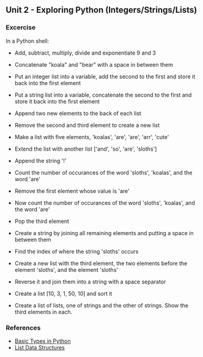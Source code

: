 Unit 2 - Exploring Python (Integers/Strings/Lists)
---

### **Excercise**

In a Python shell:

* Add, subtract, multiply, divide and exponentiate 9 and 3
* Concatenate "koala" and "bear" with a space in between them
* Put an integer list into a variable, add the second to the first and store it back into the first element
* Put a string list into a variable, concatenate the second to the first and store it back into the first element
* Append two new elements to the back of each list
* Remove the second and third element to create a new list

* Make a list with five elements, 'koalas', 'are', 'are', 'arr', 'cute'
* Extend the list with another list ['and', 'so', 'are', 'sloths']
* Append the string '!'
* Count the number of occurances of the word 'sloths', 'koalas', and the word 'are'
* Remove the first element whose value is 'are'
* Now count the number of occurances of the word 'sloths', 'koalas', and the word 'are'
* Pop the third element
* Create a string by joining all remaining elements and putting a space in between them

* Find the index of where the string 'sloths' occurs
* Create a new list with the third element, the two elements before the element 'sloths', and the element 'sloths'
* Reverse it and join them into a string with a space separator

* Create a list [10, 3, 1, 50, 10] and sort it

* Create a list of lists, one of strings and the other of strings.  Show the third elements in each.

### References

* [Basic Types in Python](https://docs.python.org/3.3/tutorial/introduction.html)
* [List Data Structures](https://docs.python.org/2/tutorial/datastructures.html)
